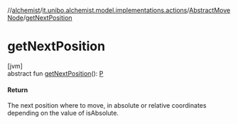 //[alchemist](../../../index.md)/[it.unibo.alchemist.model.implementations.actions](../index.md)/[AbstractMoveNode](index.md)/[getNextPosition](get-next-position.md)

# getNextPosition

[jvm]\
abstract fun [getNextPosition](get-next-position.md)(): [P](../../it.unibo.alchemist.model.interfaces/-route/index.md)

#### Return

The next position where to move, in absolute or relative coordinates depending on the value of isAbsolute.
